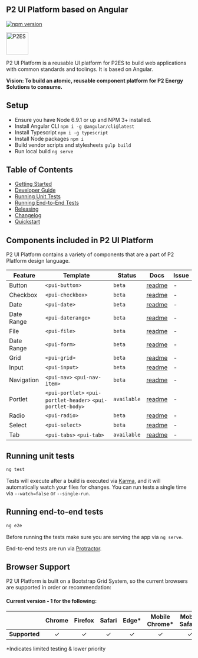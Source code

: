 ## P2 UI Platform based on Angular

[![npm version](https://badge.fury.io/js/%40p2%2Fstartup.svg)](https://badge.fury.io/js/%40p2%2Fstartup)

<img alt="P2ES" src="http://info2.p2energysolutions.com/rs/p2energysolutions/images/logo.png" width="60">

P2 UI Platform is a reusable UI platform for P2ES to build web applications with common standards and toolings. It is based on Angular.

**Vision: To build an atomic, reusable component platform for P2 Energy Solutions to consume.**

## Setup

* Ensure you have Node 6.9.1 or up and NPM 3+ installed.
* Install Angular CLI `npm i -g @angular/cli@latest`
* Install Typescript `npm i -g typescript`
* Install Node packages `npm i`
* Build vendor scripts and stylesheets `gulp build`
* Run local build `ng serve`

## Table of Contents

* [Getting Started](docs/GETTING_STARTED.md)
* [Developer Guide](docs/DEVELOPER_GUIDE.md)
* [Running Unit Tests](#running-unit-tests)
* [Running End-to-End Tests](#running-end-to-end-tests)
* [Releasing](docs/RELEASE.md)
* [Changelog](docs/CHANGELOG.md)
* [Quickstart](https://github.com/p2es/platform-quickstart)

## Components included in P2 UI Platform

P2 UI Platform contains a variety of components that are a part of P2 Platform design language.

| Feature | Template | Status | Docs | Issue
|---|---|---|---|---|
| Button | `<pui-button>` | `beta` | [readme](docs/BUTTON_README.md) | - |
| Checkbox | `<pui-checkbox>` | `beta` | [readme](docs/CHECKBOX_README.md) | - |
| Date | `<pui-date>` | `beta` | [readme](docs/DATE_README.md) | - |
| Date Range | `<pui-daterange>` | `beta` | [readme](docs/DATERANGE_README.md) | - |
| File | `<pui-file>` | `beta` | [readme](docs/FILE_README.md) | - |
| Date Range | `<pui-form>` | `beta` | [readme](docs/FORM_README.md) | - |
| Grid | `<pui-grid>` | `beta` | [readme](docs/GRID_README.md) | - |
| Input | `<pui-input>` | `beta` | [readme](docs/INPUT_README.md) | - |
| Navigation | `<pui-nav>` `<pui-nav-item>` | `beta` | [readme](docs/NAVIGATION_README.md) | - |
| Portlet | `<pui-portlet>` `<pui-portlet-header>` `<pui-portlet-body>` | `available` | [readme](docs/PORTLET_README.md) | - |
| Radio | `<pui-radio>` | `beta` | [readme](docs/RADIO_README.md) | - |
| Select | `<pui-select>` | `beta` | [readme](docs/SELECT_README.md) | - |
| Tab | `<pui-tabs>` `<pui-tab>` | `available` | [readme](docs/TAB_README.md) | - |

## Running unit tests

```bash
ng test
```

Tests will execute after a build is executed via [Karma](http://karma-runner.github.io/0.13/index.html), and it will automatically watch your files for changes. You can run tests a single time via `--watch=false` or `--single-run`.

## Running end-to-end tests

```bash
ng e2e
```

Before running the tests make sure you are serving the app via `ng serve`.

End-to-end tests are run via [Protractor](https://angular.github.io/protractor/).

## Browser Support
P2 UI Platform is built on a Bootstrap Grid System, so the current browsers are supported in order or recommendation:

#### Current version - 1 for the following:

|   | Chrome | Firefox | Safari | Edge* | Mobile Chrome* | Mobile Safari* | IE11
|---|:---:|:---:|:---:|:---:|:---:|:---:|:---:|
| __Supported__ | ✓ | ✓ | ✓ | ✓ | ✓ | ✓ | x |

*Indicates limited testing & lower priority
